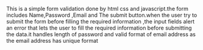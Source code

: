 This is a simple form validation done by html css and javascript.the form includes Name,Password ,Email and The submit button.when the user try to submit the form before filling the required information ,the input fields alert an error that lets the user to fill the required information before submitting the data.it handles length of password and valid format of email address as the email address has unique format
